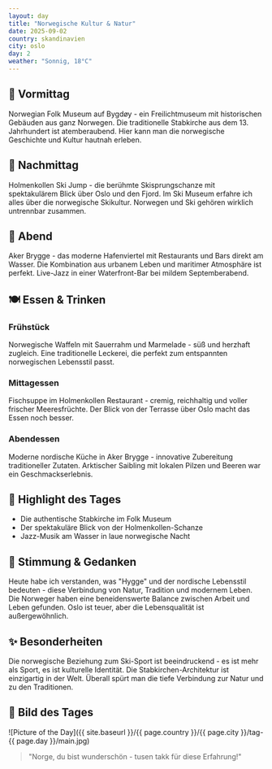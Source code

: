 ```yaml
---
layout: day
title: "Norwegische Kultur & Natur"
date: 2025-09-02
country: skandinavien
city: oslo
day: 2
weather: "Sonnig, 18°C"
---
```


## 🌅 Vormittag

Norwegian Folk Museum auf Bygdøy - ein Freilichtmuseum mit historischen Gebäuden aus ganz Norwegen. Die traditionelle Stabkirche aus dem 13. Jahrhundert ist atemberaubend. Hier kann man die norwegische Geschichte und Kultur hautnah erleben.

## 🌆 Nachmittag

Holmenkollen Ski Jump - die berühmte Skisprungschanze mit spektakulärem Blick über Oslo und den Fjord. Im Ski Museum erfahre ich alles über die norwegische Skikultur. Norwegen und Ski gehören wirklich untrennbar zusammen.

## 🌙 Abend

Aker Brygge - das moderne Hafenviertel mit Restaurants und Bars direkt am Wasser. Die Kombination aus urbanem Leben und maritimer Atmosphäre ist perfekt. Live-Jazz in einer Waterfront-Bar bei mildem Septemberabend.

## 🍽️ Essen & Trinken

### Frühstück

Norwegische Waffeln mit Sauerrahm und Marmelade - süß und herzhaft zugleich. Eine traditionelle Leckerei, die perfekt zum entspannten norwegischen Lebensstil passt.

### Mittagessen

Fischsuppe im Holmenkollen Restaurant - cremig, reichhaltig und voller frischer Meeresfrüchte. Der Blick von der Terrasse über Oslo macht das Essen noch besser.

### Abendessen

Moderne nordische Küche in Aker Brygge - innovative Zubereitung traditioneller Zutaten. Arktischer Saibling mit lokalen Pilzen und Beeren war ein Geschmackserlebnis.

## 🎯 Highlight des Tages

- Die authentische Stabkirche im Folk Museum
- Der spektakuläre Blick von der Holmenkollen-Schanze
- Jazz-Musik am Wasser in laue norwegische Nacht

## 💭 Stimmung & Gedanken

Heute habe ich verstanden, was "Hygge" und der nordische Lebensstil bedeuten - diese Verbindung von Natur, Tradition und modernem Leben. Die Norweger haben eine beneidenswerte Balance zwischen Arbeit und Leben gefunden. Oslo ist teuer, aber die Lebensqualität ist außergewöhnlich.

## ✨ Besonderheiten

Die norwegische Beziehung zum Ski-Sport ist beeindruckend - es ist mehr als Sport, es ist kulturelle Identität. Die Stabkirchen-Architektur ist einzigartig in der Welt. Überall spürt man die tiefe Verbindung zur Natur und zu den Traditionen.

## 📸 Bild des Tages

![Picture of the Day]({{ site.baseurl }}/{{ page.country }}/{{ page.city }}/tag-{{ page.day }}/main.jpg)

> "Norge, du bist wunderschön - tusen takk für diese Erfahrung!"